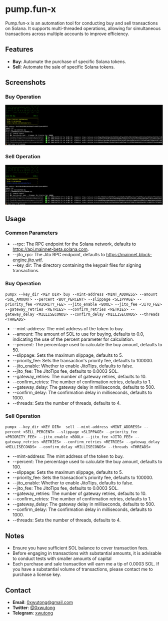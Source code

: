 # pump.fun-x
Pump.fun-x is an automation tool for conducting buy and sell transactions on Solana. It supports multi-threaded operations, allowing for simultaneous transactions across multiple accounts to improve efficiency.

## Features
- **Buy**: Automate the purchase of specific Solana tokens.
- **Sell**: Automate the sale of specific Solana tokens.

## Screenshots

### Buy Operation

![image](./screenshots/buy.png)

### Sell Operation

![image](./screenshots/sell.png)

## Usage

### Common Parameters
- --rpc: The RPC endpoint for the Solana network, defaults to https://api.mainnet-beta.solana.com.
- --jito_rpc: The Jito RPC endpoint, defaults to https://mainnet.block-engine.jito.wtf.
- --key_dir: The directory containing the keypair files for signing transactions.

### Buy Operation
```
pumpx --key_dir <KEY DIR> buy --mint-address <MINT_ADDRESS> --amount <SOL_AMOUNT> --percent <BUY_PERCENT> --slippage <SLIPPAGE> --priority_fee <PRIORITY_FEE> --jito_enable <BOOL> --jito_fee <JITO_FEE> --gateway_retries <RETRIES> --confirm_retries <RETRIES> --gateway_delay <MILLISECONDS> --confirm_delay <MILLISECONDS> --threads <THREADS>
```

- --mint-address: The mint address of the token to buy.
- --amount: The amount of SOL to use for buying, defaults to 0.0, indicating the use of the percent parameter for calculation.
- --percent: The percentage used to calculate the buy amount, defaults to 50.
- --slippage: Sets the maximum slippage, defaults to 5.
- --priority_fee: Sets the transaction's priority fee, defaults to 100000.
- --jito_enable: Whether to enable JitoTips, defaults to false.
- --jito_fee: The JitoTips fee, defaults to 0.0003 SOL.
- --gateway_retries: The number of gateway retries, defaults to 10.
- --confirm_retries: The number of confirmation retries, defaults to 1.
- --gateway_delay: The gateway delay in milliseconds, defaults to 500.
- --confirm_delay: The confirmation delay in milliseconds, defaults to 1000.
- --threads: Sets the number of threads, defaults to 4.

### Sell Operation
```
pumpx --key_dir <KEY DIR>  sell --mint-address <MINT_ADDRESS> --percent <SELL_PERCENT> --slippage <SLIPPAGE> --priority_fee <PRIORITY_FEE> --jito_enable <BOOL> --jito_fee <JITO_FEE> --gateway_retries <RETRIES> --confirm_retries <RETRIES> --gateway_delay <MILLISECONDS> --confirm_delay <MILLISECONDS> --threads <THREADS>
```

- --mint-address: The mint address of the token to buy.
- --percent: The percentage used to calculate the buy amount, defaults to 100.
- --slippage: Sets the maximum slippage, defaults to 5.
- --priority_fee: Sets the transaction's priority fee, defaults to 100000.
- --jito_enable: Whether to enable JitoTips, defaults to false.
- --jito_fee: The JitoTips fee, defaults to 0.0003 SOL.
- --gateway_retries: The number of gateway retries, defaults to 10.
- --confirm_retries: The number of confirmation retries, defaults to 1.
- --gateway_delay: The gateway delay in milliseconds, defaults to 500.
- --confirm_delay: The confirmation delay in milliseconds, defaults to 1000.
- --threads: Sets the number of threads, defaults to 4.

## Notes
- Ensure you have sufficient SOL balance to cover transaction fees.
- Before engaging in transactions with substantial amounts, it is advisable to conduct tests with smaller amounts of capital
- Each purchase and sale transaction will earn me a tip of 0.0003 SOL. If you have a substantial volume of transactions, please contact me to purchase a license key.

## Contact

- **Email**: [0xwutong@gmail.com](mailto:0xwutong@gmail.com)
- **Twitter**: [@0xwutong](https://twitter.com/0xwutong)
- **Telegram**: [xwutong](https://t.me/xwutong)
